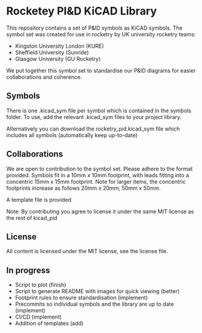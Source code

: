 # Rocketey PI&D KiCAD Library

This repository contains a set of P&ID symbols as KiCAD symbols. The symbol set was created for use in rocketry by UK university rocketry teams:

- Kingston University London (KURE)
- Sheffield University (Sunride)
- Glasgow University (GU Rocketry)

We put together this symbol set to standardise our P&ID diagrams for easier collaborations and coherence. 

## Symbols

There is one .kicad_sym file per symbol which is contained in the symbols folder. To use, add the relevant .kicad_sym files to your project library.

Alternatively you can download the rocketry_pid.kicad_sym file which includes all symbols (automatically keep up-to-date)


## Collaborations

We are open to contribution to the symbol set. Please adhere to the format provided. Symbols fit in a 10mm x 10mm footprint, with leads fitting into a concentric 15mm x 15mm footprint. Note for larger items, the concentric footprints increase as follows 20mm x 20mm, 50mm x 50mm.

A template file is provided

Note: By contributing you agree to license it under the same MIT license as the rest of kicad_pid

## License

All content is licensed under the MIT license, see the license file.

## In progress

- Script to plot (finish)
- Script to generate README with images for quick viewing (better)
- Footprint rules to ensure standardisation (implement)
- Precommits so individual symbols and the library are up to date (implement)
- CI/CD (implement)
- Addition of templates (add)
